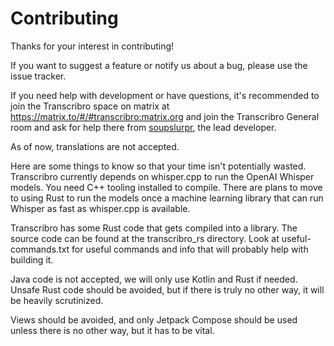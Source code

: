 # Contributing

Thanks for your interest in contributing!

If you want to suggest a feature or notify us about a bug, please use the issue tracker.

If you need help with development or have questions, it's recommended to join the Transcribro space on matrix at
https://matrix.to/#/#transcribro:matrix.org and join the Transcribro General room and ask for help there from
[soupslurpr](https://github.com/soupslurpr), the lead developer.

As of now, translations are not accepted.

Here are some things to know so that your time isn't potentially wasted.
Transcribro currently depends on whisper.cpp to run the OpenAI Whisper models. You need C++ tooling installed
to compile. There are plans to move to using Rust to run the models once a machine learning library that can run
Whisper as fast as whisper.cpp is available.

Transcribro has some Rust code that gets compiled into a library.
The source code can be found at the transcribro_rs directory.
Look at useful-commands.txt for useful commands and info that will probably help with building it.

Java code is not accepted, we will only use Kotlin and Rust if needed. Unsafe Rust code should be avoided, but if
there is truly no other way, it will be heavily scrutinized.

Views should be avoided, and only Jetpack Compose should be used unless there is no other way, but it
has to be vital.